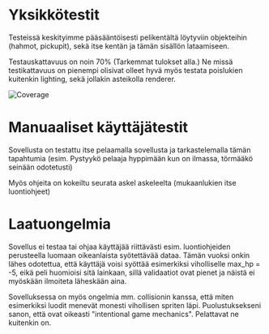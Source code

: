 # Yksikkötestit

Testeissä keskityimme pääsääntöisesti pelikentältä löytyviin objekteihin (hahmot, pickupit), sekä itse kentän ja tämän sisällön lataamiseen.

Testauskattavuus on noin 70% (Tarkemmat tulokset alla.) Ne missä testikattavuus on pienempi olisivat olleet hyvä myös testata poislukien kuitenkin lighting, sekä jollakin asteikolla renderer.

![Coverage](https://i.gyazo.com/98ecf39d5f9a6ae64fb9324a2cffa33b.png)


# Manuaaliset käyttäjätestit

Sovellusta on testattu itse pelaamalla sovellusta ja tarkastelemalla tämän tapahtumia (esim. Pystyykö pelaaja hyppimään kun on ilmassa, törmääkö seinään odotetusti)

Myös ohjeita on kokeiltu seurata askel askeleelta (mukaanlukien itse luontiohjeet)


# Laatuongelmia

Sovellus ei testaa tai ohjaa käyttäjää riittävästi esim. luontiohjeiden perusteella luomaan oikeanlaista syötettävää dataa. Tämän vuoksi onkin lähes odotettua, että käyttäjä voisi syöttää esimerkiksi viholliselle max_hp = -5, eikä peli huomioisi sitä lainkaan, sillä validaatiot ovat pienet ja näistä ei myöskään ilmoiteta läheskään aina.

Sovelluksessa on myös ongelmia mm. collisionin kanssa, että miten esimerkiksi luodit menevät monesti vihollisen spriten läpi. Puolustuksekseni sanon, että ovat oikeasti "intentional game mechanics". Pelattavat ne kuitenkin on.
